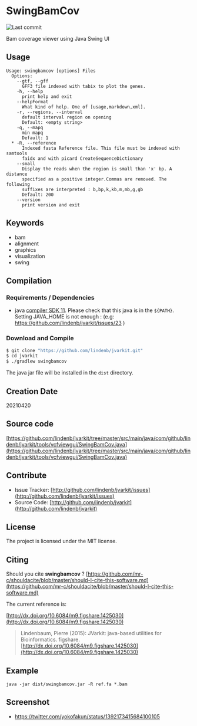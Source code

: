 # SwingBamCov

![Last commit](https://img.shields.io/github/last-commit/lindenb/jvarkit.png)

Bam coverage viewer using Java Swing UI


## Usage

```
Usage: swingbamcov [options] Files
  Options:
    --gtf, --gff
      GFF3 file indexed with tabix to plot the genes.
    -h, --help
      print help and exit
    --helpFormat
      What kind of help. One of [usage,markdown,xml].
    -r, --regions, --interval
      default interval region on opening
      Default: <empty string>
    -q, --mapq
      min mapq
      Default: 1
  * -R, --reference
      Indexed fasta Reference file. This file must be indexed with samtools 
      faidx and with picard CreateSequenceDictionary
    --small
      Display the reads when the region is small than 'x' bp. A distance 
      specified as a positive integer.Commas are removed. The following 
      suffixes are interpreted : b,bp,k,kb,m,mb,g,gb
      Default: 200
    --version
      print version and exit

```


## Keywords

 * bam
 * alignment
 * graphics
 * visualization
 * swing


## Compilation

### Requirements / Dependencies

* java [compiler SDK 11](https://jdk.java.net/11/). Please check that this java is in the `${PATH}`. Setting JAVA_HOME is not enough : (e.g: https://github.com/lindenb/jvarkit/issues/23 )


### Download and Compile

```bash
$ git clone "https://github.com/lindenb/jvarkit.git"
$ cd jvarkit
$ ./gradlew swingbamcov
```

The java jar file will be installed in the `dist` directory.


## Creation Date

20210420

## Source code 

[https://github.com/lindenb/jvarkit/tree/master/src/main/java/com/github/lindenb/jvarkit/tools/vcfviewgui/SwingBamCov.java](https://github.com/lindenb/jvarkit/tree/master/src/main/java/com/github/lindenb/jvarkit/tools/vcfviewgui/SwingBamCov.java)


## Contribute

- Issue Tracker: [http://github.com/lindenb/jvarkit/issues](http://github.com/lindenb/jvarkit/issues)
- Source Code: [http://github.com/lindenb/jvarkit](http://github.com/lindenb/jvarkit)

## License

The project is licensed under the MIT license.

## Citing

Should you cite **swingbamcov** ? [https://github.com/mr-c/shouldacite/blob/master/should-I-cite-this-software.md](https://github.com/mr-c/shouldacite/blob/master/should-I-cite-this-software.md)

The current reference is:

[http://dx.doi.org/10.6084/m9.figshare.1425030](http://dx.doi.org/10.6084/m9.figshare.1425030)

> Lindenbaum, Pierre (2015): JVarkit: java-based utilities for Bioinformatics. figshare.
> [http://dx.doi.org/10.6084/m9.figshare.1425030](http://dx.doi.org/10.6084/m9.figshare.1425030)


## Example

```
java -jar dist/swingbamcov.jar -R ref.fa *.bam
```

## Screenshot

 * https://twitter.com/yokofakun/status/1392173415684100105

